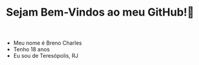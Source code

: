 <Header>
  <h1>Sejam Bem-Vindos ao meu GitHub!👋</h1>
</Header>
<article>
     <ul>
       <li> Meu nome é Breno Charles</li>
       <li> Tenho 18 anos </li>
       <li> Eu sou de Teresópolis, RJ </li>
     </ul>
</article>
